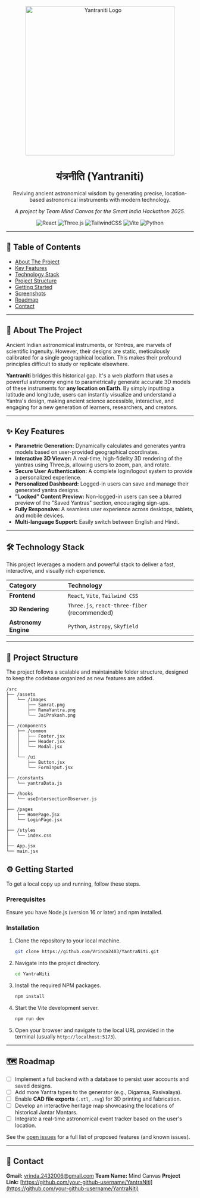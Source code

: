 <div align="center">
  <img src="https://raw.githubusercontent.com/Vrinda2403/YantraNiti/main/assets/YantraNiti_Logo.png" alt="Yantraniti Logo" width="400"/>
  <br/>
  <h1>
    यंत्रनीति (Yantraniti)
  </h1>
  <p>
    Reviving ancient astronomical wisdom by generating precise, location-based astronomical instruments with modern technology.
  </p>
  <p>
    <em>A project by Team Mind Canvas for the Smart India Hackathon 2025.</em>
  </p>
</div>

<div align="center">

![React](https://img.shields.io/badge/react-%2320232a.svg?style=for-the-badge&logo=react&logoColor=%2361DAFB)
![Three.js](https://img.shields.io/badge/threejs-black?style=for-the-badge&logo=three.js&logoColor=white)
![TailwindCSS](https://img.shields.io/badge/tailwindcss-%2338B2AC.svg?style=for-the-badge&logo=tailwind-css&logoColor=white)
![Vite](https://img.shields.io/badge/vite-%23646CFF.svg?style=for-the-badge&logo=vite&logoColor=white)
![Python](https://img.shields.io/badge/python-3670A0?style=for-the-badge&logo=python&logoColor=ffdd54)

</div>

---

## 📖 Table of Contents
* [About The Project](#-about-the-project)
* [Key Features](#-key-features)
* [Technology Stack](#-technology-stack)
* [Project Structure](#-project-structure)
* [Getting Started](#-getting-started)
* [Screenshots](#-screenshots)
* [Roadmap](#-roadmap)
* [Contact](#-contact)

---

## 🚀 About The Project

Ancient Indian astronomical instruments, or *Yantras*, are marvels of scientific ingenuity. However, their designs are static, meticulously calibrated for a single geographical location. This makes their profound principles difficult to study or replicate elsewhere.

**Yantraniti** bridges this historical gap. It's a web platform that uses a powerful astronomy engine to parametrically generate accurate 3D models of these instruments for **any location on Earth**. By simply inputting a latitude and longitude, users can instantly visualize and understand a Yantra's design, making ancient science accessible, interactive, and engaging for a new generation of learners, researchers, and creators.



---

## ✨ Key Features

* **Parametric Generation:** Dynamically calculates and generates yantra models based on user-provided geographical coordinates.
* **Interactive 3D Viewer:** A real-time, high-fidelity 3D rendering of the yantras using Three.js, allowing users to zoom, pan, and rotate.
* **Secure User Authentication:** A complete login/logout system to provide a personalized experience.
* **Personalized Dashboard:** Logged-in users can save and manage their generated yantra designs.
* **"Locked" Content Preview:** Non-logged-in users can see a blurred preview of the "Saved Yantras" section, encouraging sign-ups.
* **Fully Responsive:** A seamless user experience across desktops, tablets, and mobile devices.
* **Multi-language Support:** Easily switch between English and Hindi.

---

## 🛠️ Technology Stack

This project leverages a modern and powerful stack to deliver a fast, interactive, and visually rich experience.

| Category | Technology |
| :--- | :--- |
| **Frontend** | `React`, `Vite`, `Tailwind CSS` |
| **3D Rendering** | `Three.js`, `react-three-fiber` (recommended) |
| **Astronomy Engine** | `Python`, `Astropy`, `Skyfield` |

---

## 📂 Project Structure

The project follows a scalable and maintainable folder structure, designed to keep the codebase organized as new features are added.

```
/src
├── /assets
│   └── /images
│       ├── Samrat.png
│       ├── RamaYantra.png
│       └── JaiPrakash.png
│
├── /components
│   ├── /common
│   │   ├── Footer.jsx
│   │   ├── Header.jsx
│   │   └── Modal.jsx 
│   │
│   └── /ui
│       ├── Button.jsx
│       └── FormInput.jsx
│
├── /constants
│   └── yantraData.js
│
├── /hooks
│   └── useIntersectionObserver.js
│
├── /pages
│   ├── HomePage.jsx
│   └── LoginPage.jsx
│
├── /styles
│   └── index.css
│
├── App.jsx
└── main.jsx

```

## ⚙️ Getting Started

To get a local copy up and running, follow these steps.

### Prerequisites
Ensure you have Node.js (version 16 or later) and npm installed.

### Installation
1.  Clone the repository to your local machine.
    ```sh
    git clone https://github.com/Vrinda2403/YantraNiti.git
    ```
2.  Navigate into the project directory.
    ```sh
    cd YantraNiti
    ```
3.  Install the required NPM packages.
    ```sh
    npm install
    ```
4.  Start the Vite development server.
    ```sh
    npm run dev
    ```
5.  Open your browser and navigate to the local URL provided in the terminal (usually `http://localhost:5173`).

---

## 🗺️ Roadmap

- [ ] Implement a full backend with a database to persist user accounts and saved designs.
- [ ] Add more Yantra types to the generator (e.g., Digamsa, Rasivalaya).
- [ ] Enable **CAD file exports** (`.stl`, `.svg`) for 3D printing and fabrication.
- [ ] Develop an interactive heritage map showcasing the locations of historical Jantar Mantars.
- [ ] Integrate a real-time astronomical event tracker based on the user's location.

See the [open issues](https://github.com/Vrinda2403/YantraNiti/issues) for a full list of proposed features (and known issues).

---

## 📧 Contact
**Gmail:** vrinda.2432006@gmail.com
**Team Name:** Mind Canvas
**Project Link:** [https://github.com/your-github-username/YantraNiti](https://github.com/your-github-username/YantraNiti)
